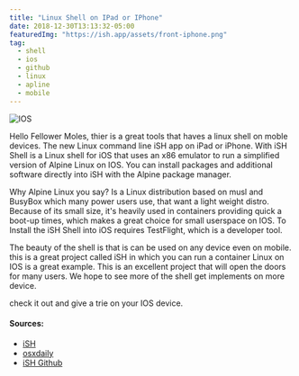 ```yaml
---
title: "Linux Shell on IPad or IPhone"
date: 2018-12-30T13:13:32-05:00
featuredImg: "https://ish.app/assets/front-iphone.png"
tag:
  - shell
  - ios
  - github
  - linux
  - apline
  - mobile
---
```


![IOS](https://ish.app/assets/github-readme.png)


Hello Fellower Moles, thier is a great tools that haves a linux shell on moble devices.
The new Linux command line iSH app on iPad or iPhone. With iSH Shell is a Linux shell for iOS that uses an x86 emulator to run a simplified version of Alpine Linux on IOS. You can install packages and additional software directly into iSH with the Alpine package manager. 

Why Alpine Linux you say? Is a Linux distribution based on musl and BusyBox which many power users use, that want a light weight distro. Because of its small size, it's heavily used in containers providing quick a boot-up times, which makes a great choice for small userspace on IOS. To Install the iSH Shell into iOS requires TestFlight, which is a developer tool. 

The beauty of the shell is that is can be used on any device even on mobile. this is a great project called iSH in which you can run a container Linux on IOS is a great example. This is an excellent project that will open the doors for many users. We hope to see more of the shell get implements on more device.

check it out and give a trie on your IOS device.


#### Sources:

- [iSH](https://ish.app/)
- [osxdaily](http://osxdaily.com/2018/12/11/ish-linux-shell-ios/)
- [iSH Github](https://github.com/tbodt/ish)


